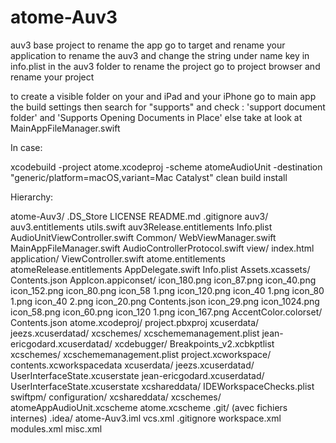 # atome-Auv3

auv3 base project
to rename the app go to target and rename your application
to rename the auv3 and change the string under name key in info.plist in the auv3 folder
to rename the project go to project browser and rename your project

to create a visible folder on your and iPad and your iPhone go to main app the build settings then search for "supports" and check : 'support document folder' and 'Supports Opening Documents in Place' else take at look at MainAppFileManager.swift

In case: 

xcodebuild -project atome.xcodeproj -scheme atomeAudioUnit -destination "generic/platform=macOS,variant=Mac Catalyst" 
clean build install



Hierarchy:

atome-Auv3/
.DS_Store
LICENSE
README.md
.gitignore
auv3/
	auv3.entitlements
	utils.swift
	auv3Release.entitlements
	Info.plist
	AudioUnitViewController.swift
Common/
	WebViewManager.swift
	MainAppFileManager.swift
	AudioControllerProtocol.swift
view/
	index.html
application/
	ViewController.swift
	atome.entitlements
	atomeRelease.entitlements
	AppDelegate.swift
	Info.plist
	Assets.xcassets/
		Contents.json
		AppIcon.appiconset/
			icon_180.png
			icon_87.png
			icon_40.png
			icon_152.png
			icon_80.png
			icon_58 1.png
			icon_120.png
			icon_40 1.png
			icon_80 1.png
			icon_40 2.png
			icon_20.png
			Contents.json
			icon_29.png
			icon_1024.png
			icon_58.png
			icon_60.png
			icon_120 1.png
			icon_167.png
		AccentColor.colorset/
			Contents.json
atome.xcodeproj/
	project.pbxproj
	xcuserdata/
		jeezs.xcuserdatad/
			xcschemes/
				xcschememanagement.plist
		jean-ericgodard.xcuserdatad/
			xcdebugger/
				Breakpoints_v2.xcbkptlist
			xcschemes/
				xcschememanagement.plist
	project.xcworkspace/
		contents.xcworkspacedata
		xcuserdata/
			jeezs.xcuserdatad/
				UserInterfaceState.xcuserstate
			jean-ericgodard.xcuserdatad/
				UserInterfaceState.xcuserstate
		xcshareddata/
			IDEWorkspaceChecks.plist
			swiftpm/
				configuration/
	xcshareddata/
		xcschemes/
			atomeAppAudioUnit.xcscheme
			atome.xcscheme
.git/ (avec fichiers internes)
.idea/
	atome-Auv3.iml
	vcs.xml
	.gitignore
	workspace.xml
	modules.xml
	misc.xml

